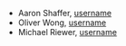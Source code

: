 - Aaron Shaffer, [username](https://github.com/ClassicSours)
- Oliver Wong, [username](https://github.com/Mriewer)
- Michael Riewer, [username](https://github.com/oliverayreed)
